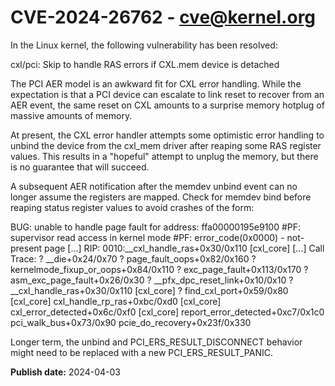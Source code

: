 # CVE-2024-26762 - cve@kernel.org

In the Linux kernel, the following vulnerability has been resolved:

cxl/pci: Skip to handle RAS errors if CXL.mem device is detached

The PCI AER model is an awkward fit for CXL error handling. While the
expectation is that a PCI device can escalate to link reset to recover
from an AER event, the same reset on CXL amounts to a surprise memory
hotplug of massive amounts of memory.

At present, the CXL error handler attempts some optimistic error
handling to unbind the device from the cxl_mem driver after reaping some
RAS register values. This results in a "hopeful" attempt to unplug the
memory, but there is no guarantee that will succeed.

A subsequent AER notification after the memdev unbind event can no
longer assume the registers are mapped. Check for memdev bind before
reaping status register values to avoid crashes of the form:

 BUG: unable to handle page fault for address: ffa00000195e9100
 #PF: supervisor read access in kernel mode
 #PF: error_code(0x0000) - not-present page
 [...]
 RIP: 0010:__cxl_handle_ras+0x30/0x110 [cxl_core]
 [...]
 Call Trace:
  <TASK>
  ? __die+0x24/0x70
  ? page_fault_oops+0x82/0x160
  ? kernelmode_fixup_or_oops+0x84/0x110
  ? exc_page_fault+0x113/0x170
  ? asm_exc_page_fault+0x26/0x30
  ? __pfx_dpc_reset_link+0x10/0x10
  ? __cxl_handle_ras+0x30/0x110 [cxl_core]
  ? find_cxl_port+0x59/0x80 [cxl_core]
  cxl_handle_rp_ras+0xbc/0xd0 [cxl_core]
  cxl_error_detected+0x6c/0xf0 [cxl_core]
  report_error_detected+0xc7/0x1c0
  pci_walk_bus+0x73/0x90
  pcie_do_recovery+0x23f/0x330

Longer term, the unbind and PCI_ERS_RESULT_DISCONNECT behavior might
need to be replaced with a new PCI_ERS_RESULT_PANIC.

**Publish date:** 2024-04-03
